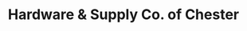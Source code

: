---
title: "Hardware & Supply Co. of Chester"
url: /chester/hardware-und-supply-co-of-chester/
shop: Eisenwaren
---